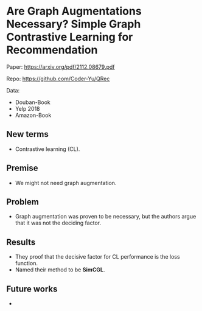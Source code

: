 # Are Graph Augmentations Necessary? Simple Graph Contrastive Learning for Recommendation
Paper: https://arxiv.org/pdf/2112.08679.pdf

Repo:  https://github.com/Coder-Yu/QRec

Data: 
* Douban-Book
* Yelp 2018
* Amazon-Book

## New terms
* Contrastive learning (CL). 

## Premise
* We might not need graph augmentation.

## Problem
* Graph augmentation was proven to be necessary, but the authors argue that it was not the deciding factor. 

## Results
* They proof that the decisive factor for CL performance is the loss function. 
* Named their method to be **SimCGL**. 

## Future works
- 